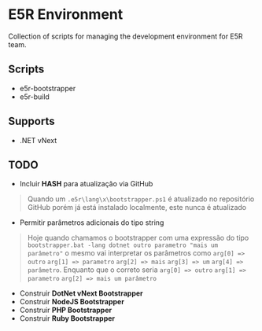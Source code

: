 E5R Environment
===============

Collection of scripts for managing the development environment for E5R team.

## Scripts

* e5r-bootstrapper
* e5r-build

## Supports

* .NET vNext

## TODO

* Incluir __HASH__ para atualização via GitHub
> Quando um `.e5r\lang\x\bootstrapper.ps1` é atualizado no repositório GitHub
  porém já está instalado localmente, este nunca é atualizado
* Permitir parâmetros adicionais do tipo string
> Hoje quando chamamos o bootstrapper com uma expressão do tipo
  `bootstrapper.bat -lang dotnet outro parametro "mais um parâmetro"` o mesmo
  vai interpretar os parâmetros como `arg[0] => outro` `arg[1] => parametro`
  `arg[2] => mais` `arg[3] => um` `arg[4] => parâmetro`. Enquanto que o correto
  seria `arg[0] => outro` `arg[1] => parametro`
  `arg[2] => mais um parâmetro`
* Construir __DotNet vNext Bootstrapper__
* Construir __NodeJS Bootstrapper__
* Construir __PHP Bootstrapper__
* Construir __Ruby Bootstrapper__
